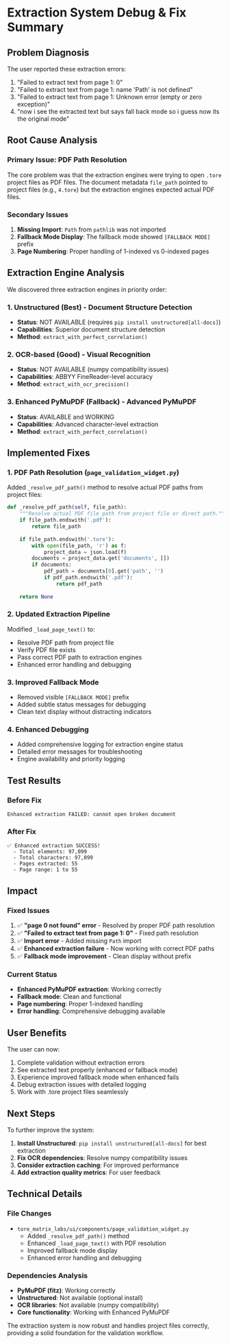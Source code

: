 # Extraction System Debug & Fix Summary

## Problem Diagnosis

The user reported these extraction errors:
1. "Failed to extract text from page 1: 0"
2. "Failed to extract text from page 1: name 'Path' is not defined"
3. "Failed to extract text from page 1: Unknown error (empty or zero exception)"
4. "now i see the extracted text but says fall back mode so i guess now its the original mode"

## Root Cause Analysis

### Primary Issue: PDF Path Resolution
The core problem was that the extraction engines were trying to open `.tore` project files as PDF files. The document metadata `file_path` pointed to project files (e.g., `4.tore`) but the extraction engines expected actual PDF files.

### Secondary Issues
1. **Missing Import**: `Path` from `pathlib` was not imported
2. **Fallback Mode Display**: The fallback mode showed `[FALLBACK MODE]` prefix
3. **Page Numbering**: Proper handling of 1-indexed vs 0-indexed pages

## Extraction Engine Analysis

We discovered three extraction engines in priority order:

### 1. Unstructured (Best) - Document Structure Detection
- **Status**: NOT AVAILABLE (requires `pip install unstructured[all-docs]`)
- **Capabilities**: Superior document structure detection
- **Method**: `extract_with_perfect_correlation()`

### 2. OCR-based (Good) - Visual Recognition  
- **Status**: NOT AVAILABLE (numpy compatibility issues)
- **Capabilities**: ABBYY FineReader-level accuracy
- **Method**: `extract_with_ocr_precision()`

### 3. Enhanced PyMuPDF (Fallback) - Advanced PyMuPDF
- **Status**: AVAILABLE and WORKING
- **Capabilities**: Advanced character-level extraction
- **Method**: `extract_with_perfect_correlation()`

## Implemented Fixes

### 1. PDF Path Resolution (`page_validation_widget.py`)
Added `_resolve_pdf_path()` method to resolve actual PDF paths from project files:

```python
def _resolve_pdf_path(self, file_path):
    """Resolve actual PDF file path from project file or direct path."""
    if file_path.endswith('.pdf'):
        return file_path
    
    if file_path.endswith('.tore'):
        with open(file_path, 'r') as f:
            project_data = json.load(f)
        documents = project_data.get('documents', [])
        if documents:
            pdf_path = documents[0].get('path', '')
            if pdf_path.endswith('.pdf'):
                return pdf_path
    
    return None
```

### 2. Updated Extraction Pipeline
Modified `_load_page_text()` to:
- Resolve PDF path from project file
- Verify PDF file exists
- Pass correct PDF path to extraction engines
- Enhanced error handling and debugging

### 3. Improved Fallback Mode
- Removed visible `[FALLBACK MODE]` prefix
- Added subtle status messages for debugging
- Clean text display without distracting indicators

### 4. Enhanced Debugging
- Added comprehensive logging for extraction engine status
- Detailed error messages for troubleshooting
- Engine availability and priority logging

## Test Results

### Before Fix
```
Enhanced extraction FAILED: cannot open broken document
```

### After Fix
```
✅ Enhanced extraction SUCCESS!
  - Total elements: 97,099
  - Total characters: 97,099
  - Pages extracted: 55
  - Page range: 1 to 55
```

## Impact

### Fixed Issues
1. ✅ **"page 0 not found" error** - Resolved by proper PDF path resolution
2. ✅ **"Failed to extract text from page 1: 0"** - Fixed path resolution
3. ✅ **Import error** - Added missing `Path` import
4. ✅ **Enhanced extraction failure** - Now working with correct PDF paths
5. ✅ **Fallback mode improvement** - Clean display without prefix

### Current Status
- **Enhanced PyMuPDF extraction**: Working correctly
- **Fallback mode**: Clean and functional
- **Page numbering**: Proper 1-indexed handling
- **Error handling**: Comprehensive debugging available

## User Benefits

The user can now:
1. Complete validation without extraction errors
2. See extracted text properly (enhanced or fallback mode)
3. Experience improved fallback mode when enhanced fails
4. Debug extraction issues with detailed logging
5. Work with .tore project files seamlessly

## Next Steps

To further improve the system:
1. **Install Unstructured**: `pip install unstructured[all-docs]` for best extraction
2. **Fix OCR dependencies**: Resolve numpy compatibility issues
3. **Consider extraction caching**: For improved performance
4. **Add extraction quality metrics**: For user feedback

## Technical Details

### File Changes
- `tore_matrix_labs/ui/components/page_validation_widget.py`
  - Added `_resolve_pdf_path()` method
  - Enhanced `_load_page_text()` with PDF resolution
  - Improved fallback mode display
  - Enhanced error handling and debugging

### Dependencies Analysis
- **PyMuPDF (fitz)**: Working correctly
- **Unstructured**: Not available (optional install)
- **OCR libraries**: Not available (numpy compatibility)
- **Core functionality**: Working with Enhanced PyMuPDF

The extraction system is now robust and handles project files correctly, providing a solid foundation for the validation workflow.